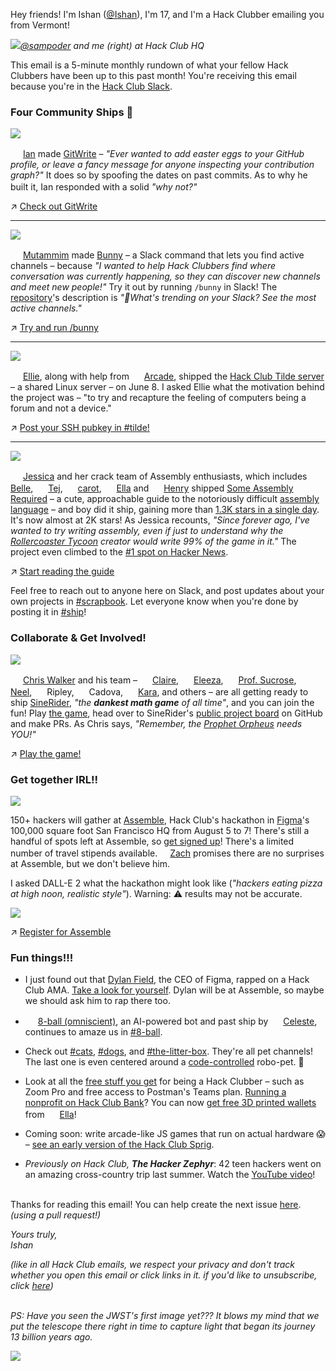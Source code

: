 Hey friends! I'm Ishan ([@Ishan](https://hackclub.slack.com/app_redirect?channel=U01ACA3M90C)), I'm 17, and I'm a Hack Clubber emailing you from Vermont!

![](https://lh4.googleusercontent.com/d3C3wKyLJ3uScwnU5GGYia_dEgl1x37a2on9lG75K5HJMwWPCcc5PtMsz9EKZSGtobVKN2Z7XSL0dNpOO4E8e1EDzFez6ZQ1g_108wER33iUHbNibqwNZQrBbgIhIyU0IKNfM7Tr3ekGsYFuqcw)_[@sampoder](https://sampoder.com/) and me (right) at Hack Club HQ_

This email is a 5-minute monthly rundown of what your fellow Hack Clubbers have been up to this past month! You're receiving this email because you're in the [Hack Club Slack](https://hackclub.com/slack/).

### Four Community Ships 🚢

![](https://lh4.googleusercontent.com/6mGQ7sjpq4rl6FMntrTouuZxkhqCidKIV5m_yTADNJZRG6oe-OOB89LnePi_ugSPCkLYO4gHByQSGOQm9TUPsBzYIjJ2UKtgNpGr-CPUQH4zXJ1Y4XQGZ2Em8NLcsjN-Jnwz7Xlagbymytia0dI)

<img src="https://lh3.googleusercontent.com/QtpHD2OkDGoBi1gHKx2l9kedm6VpZa3t110m2jLHTooPV8p0W_sU-7gwbz-pFw3WwWVCNt3yI92wvxeblZEIV0BgFHD_V9awHjek-EEhbVkJ3yuYVjp_R6SwumYwbNtQOx98ypJHK7vHovbqWpY" width="16"> [Ian](https://yodacode.xyz/) made [GitWrite](https://github.com/yodalightsabr/gitwrite) – _"Ever wanted to add easter eggs to your GitHub profile, or leave a fancy message for anyone inspecting your contribution graph?"_ It does so by spoofing the dates on past commits. As to why he built it, Ian responded with a solid _"why not?"_ <img src="https://lh5.googleusercontent.com/1MGEnvzEEi_PsdJbjQ6_zCBMDtgfgb1FZp2-rNNCaaVonSsaO7ZUjv3h1zeqoLy03_2Nu450vBbtHHnghcMZgN0imqy1wL4Kxt5hZUGc5WCBRrHDSrvZQWm1paoUi4_ptTafB9kwlJGbS5TmmOY" width="16">

↗️ [Check out GitWrite](https://github.com/yodalightsabr/gitwrite)

---

![](https://lh4.googleusercontent.com/DjbVNKRkZ0gNkL-x2RMpaSkHbcSYYy78s7Nxq8qHL9WCwSVtTW3YGcCnLB0tUENB7a1WtkbvbfxYtWzi1pO7-dOEN6G6kR_QkalIQexTY_AEaYfJQHnXnWS026d6ywhNDAPm9HUjeMEPN9CVeaE)

<img src="https://lh6.googleusercontent.com/e4nyQiRhBS-zs3BfKw3MH7aqsgBf9qNKzds8t55qqB76Y3sglZI1rA5fwLuSJo57O5a58a4j-vjmiQE081jNUtI1GpeEbJTtwu72aPx5pQis_B8KYrnb4WiJQKm5b21xGnQ_McrhPLNZdVtXRNY" width="16">  [Mutammim](https://www.mutammim.com/) made [Bunny](https://github.com/mutammim/bunny) – a Slack command that lets you find active channels – because _"I wanted to help Hack Clubbers find where conversation was currently happening, so they can discover new channels and meet new people!"_ Try it out by running `/bunny` in Slack! The [repository](https://github.com/mutammim/bunny)'s description is _"🐇What's trending on your Slack? See the most active channels."_

↗️ [Try and run /bunny](https://hackclub.slack.com/archives/C0266FRGV)

---

![](https://lh4.googleusercontent.com/lRnZzh-wu65oy4rSAR-2t2OoCFYQ0CUxfrlskr-ibuLfGwzThgYo372UEP8jBo0u1X0Qg9VgItWa3Yy9z-g3hG1IQ8HU2clIWba1nvWpRodYoZw037Dw20r0D1LR0IHD4vWMFwIK-GsDfdvofgA)

<img src="https://lh5.googleusercontent.com/9XS4Dn6FSnqfRyW4JkBn6dC7F4GaUOMrMSwqmo8AOd3owVuu-vHOsLpEQZrSVG_w1zSBA3Ave7hwC9YBAaNELPP2xZ0Mjt0btiMZxuaN5_zH_tpAKAbI-72mlfAER4XjHNU5_VUagfpaJHQ4SOs" width="16">  [Ellie](https://github.com/CodeLongAndProsper90), along with help from <img src="https://lh6.googleusercontent.com/bBRj4Ep2E4C3-KwKACNVbzLXKMXwraxuhtZojuNwlqOaUmr144Dm7N6yCqS5pNzBp2pfhKA5i54d1_F6hQjb7udFNTTWCr_Tvv0cT02EUcC9uXzWnFhNp6hdU7RcCcMoImZQeQbTKqcdA5a2pIM" width="16">  [Arcade](https://arcadewise.me/), shipped the [Hack Club Tilde server](https://github.com/hackclub/tilde) – a shared Linux server – on June 8. I asked Ellie what the motivation behind the project was – "to try and recapture the feeling of computers being a forum and not a device."

↗️ [Post your SSH pubkey in #tilde!](https://hackclub.slack.com/archives/C02NT4SJHHP)

---

![](https://lh5.googleusercontent.com/RqRUkUUiwjXemyCSuoifXxP1lTkPz7Z5yGj6aPuoFuN0ZOulsxxZsnvyM-609kjr4VUTAlaL_03pnrWk7d-laW2gpe_ACckT3RXbkr22rA3H5qzVpnT2T7nwgrAxgCm0pR5cYs-tB3pioWpqrzY)

<img src="https://lh3.googleusercontent.com/M6TMabg_WZOFFAon2-CBaFh0K6nv0mTW3q3KAUe791DNz2XoNeJjDPXalKvmdJMIl8REfwOaBrtCRus-Ossva6YXSdKV9NUPB-MKxdlZ42zWnEUuxuSKL6wruaVzO0_uEPmWMrsLnsz3Q7kyEBk" width="16">  [Jessica](http://jessicard.com/) and her crack team of Assembly enthusiasts, which includes <img src="https://lh3.googleusercontent.com/fdfYcFcrIWAplBJ67HXtxU5EszvhM4SCSU0AnrRGmPzl65iRDZ-qYwlw7-1XmbuKJxD9qG1kLflQ_9dHwTnAyZnlCoNS1awicuycZRkkjbvst6bjwiZ6Lj4a2Pvgg81d4pZ-tU6YiEExYTk6Z2A" width="16">  [Belle](https://belle.is-a.dev/), <img src="https://lh6.googleusercontent.com/tpWq61lN4YPSqopoUzuDWzgOu2Jxk0_HyruElXE2chX9X9OE5F7AfjFvUJmwk84pa0QmmbSXq6o9JrOVUl3g1gh0R2IlUiYZAfQYC8YykeW3dgOyAna_AWMAXeSvBj_g7ESteNropxSI2d5neXw" width="16"> [Tej](https://tejas.dino.icu/), <img src="https://lh4.googleusercontent.com/BdubQfczXxmWha5SmZM7UkDsztYPB0oN12GRTTJ6_PiPJdVbZPyQjOmQ5kbR3bTpvVKX3e0BLmJUHSmVeMz4EGL52LNgH_Q8vlmGeUKFm8_D_5kKTZdtBenJvOlrUlhQad-smwlXXZ-wL7mztYU" width="16">  [carot](http://carrot.dev/), <img src="https://lh5.googleusercontent.com/2VwKRf-hRjuPhM7PDVmY3BKhheXFocKu68dvhL4hgZkpUsSFkrUUJPMNNZY-5UmuBx8LOZzg9FKI5IvTGq3-FPauW4jfus4h_rmL5Bk64xKqkIh01dnsFY8W_Q2r3FKWpoyLBIKZY9KmTQTtsnw" width="16">  [Ella](https://ella.cx/) and <img src="https://lh6.googleusercontent.com/lddlsg15XyobBHqisor27CK2dstC161iM3ZI3TIqo0eDvH93N2ytvkApR7UBYcQernb_y4dlyxLrx0xDl0-bCEh0-ZCSsP7P_LVlWayBo3R6ieVf1UgluQWc0iJr4AUrJgUM9jbq57t4Pczrfdw" width="16"> [Henry](http://henrybass.github.io/) shipped [Some Assembly Required](https://github.com/hackclub/some-assembly-required) – a cute, approachable guide to the notoriously difficult [assembly language](https://en.wikipedia.org/wiki/Assembly_language) – and boy did it ship, gaining more than [1.3K stars in a single day](https://star-history.com/#hackclub/some-assembly-required). It's now almost at 2K stars! As Jessica recounts, _"Since forever ago, I've wanted to try writing assembly, even if just to understand why the [Rollercoaster Tycoon](https://en.wikipedia.org/wiki/RollerCoaster_Tycoon_(video_game)#:~:text=Sawyer%20wrote%2099%25%20of%20the,%2C%20rendering%2C%20and%20paint%20programs.) creator would write 99% of the game in it."_ The project even climbed to the [#1 spot on Hacker News](https://news.ycombinator.com/item?id=31909183).

↗️ [Start reading the guide](https://github.com/hackclub/some-assembly-required)

Feel free to reach out to anyone here on Slack, and post updates about your own projects in [#scrapbook](https://hackclub.slack.com/archives/C01504DCLVD). Let everyone know when you're done by posting it in [#ship](https://hackclub.slack.com/archives/C0M8PUPU6)!

### Collaborate & Get Involved!

![](https://lh5.googleusercontent.com/FKiNhtKRZE8HGmkuw3PMNgbMs9ob5g8aBnZ_F4kwl1hihDekUvZmeDZOTzrzjGj0E4K_1S2RWRg-4OiDhmyuSSLN3A7vq7Bk5WxoevApZL33LTQoheAkaUNeWJ9s_5jOvAw_uMEhsp09zJzJlEE)

<img src="https://lh3.googleusercontent.com/X5_hjbH3A3vifbZjIulqo5vRFrdI9r6dTb5X251tRR6HcoMgIPQHBKTCsL686d5VhNl0knFF2fMNNmNYN5U46Thb0KSK-NSATL9uMX4quIzYuIAaGFZuEBMyniH-dQRv5sFG_gFGPNkpZf_sDAs" width="16"> [Chris Walker](https://github.com/polytroper) and his team – <img src="https://lh3.googleusercontent.com/QO_oG0WoY-IAk0p28B53kjQN8mbmt_-bzMMygl9d8nlr6z-cRqzy_JgOnK2Icmee3G4Io2ilwZkrHydbv-7Y1AF4t_PCPb0we2XqpkVGlNN-gAnnCX34X2e-50IY0wy3rDc7fpqrhNL9uKsAwYI" width="16"> [Claire](https://clairebookworm.com/), <img src="https://lh3.googleusercontent.com/_Dd8wJXJ6Rrv7EQQTgVboRTvjhIKhyUuTkGaZtivWJUBsA9eoKcIiQMqXlw1dU5KGOt0P-8GLSaeeA7gTLvxOkaaCpNUjC6xybPJZztyIYLwV-T5QovnnQgFgjm_3q1Gpg7KXKUq-0JkbxIYrRk" width="16"> [Eleeza](https://github.com/E-Lee-Za), <img src="https://lh4.googleusercontent.com/eRDCDsCVxui7CGW6V_lpKw1B2g5WS7SQMfs_1EUcEiQeH_kuPOuolzvfScMDC0L9bpg-Ts78ZOFqbuQFa6gsVUB6AIK_aWxDDxY9uGheZFfVd1z1cstLNnmuZ5XDnfj5K0RinCn50HaO3Vfzmhc" width="16"> [Prof. Sucrose](https://profsucrose.dev/), <img src="https://lh3.googleusercontent.com/bR5DmyUD0IKS8CqlidAPzxTFkGWF8-QS5S_o-ND7VdhHFyznPSZet08zaOksHu1s0FiEKU5AdJ5fSRuSwIfFTmPW0uvoj4-VTtt5uD7ZDRI_rfrjSf4dydVi7I2RYqta0DqE1Rmgay7_Rex7pek" width="16"> [Neel](https://neelr.dev/), <img src="https://lh6.googleusercontent.com/-2xi_j78tXwurnS-G-LlLkzfXcRx6uqQbluxYYQGZutLkszBNTM0sCVcUxG1W7W_0phsrpBwVEWGv6M1pg21jy7SH5DtPjQVHMJQJs3OxqO6pWItn2o8k-T5PxvKHmL2I-W-Lr7b9LbJzGJCRZQ" width="16"> Ripley, <img src="https://lh3.googleusercontent.com/pPQmk9ee_4AfQ789wcuqFZ3XJaWZR-9QFXyRKDa5aOUaR-XgQvax7YNYVi_hQtP234noJpjgBCT9pn1_SfxK3U5GTsc0cgMhJfPjaqIZ4PUqiL3SEd4SjuUkKWuiv3GawVrPdO0d3w8AizyvsM8" width="16"> Cadova, <img src="https://lh3.googleusercontent.com/kqbJ_AyMfJtZPL2ZCfuW9JNXNT94kvwgSINn4VLs4SY1FL5d_1un7M84qEbbV-P7IHx2WefMQoO9-wz3qtdsyJQsmcFMZphTbkHwahp5aZnIAFSjVmyT03peZNtXr3Y2Vy2h9eOfSfvCibiWJUk" width="16"> [Kara](https://github.com/karamassie), and others – are all getting ready to ship [SineRider](https://github.com/hackclub/sinerider), _"the **dankest math game** of all time"_, and you can join the fun! Play [the game](https://sinerider.com/), head over to SineRider's [public project board](https://github.com/orgs/hackclub/projects/13) on GitHub and make PRs. As Chris says, _"Remember, the [Prophet Orpheus](https://workshops.hackclub.com/orpheus/) needs YOU!"_

↗️ [Play the game!](https://sinerider.com/)

### Get together IRL!!

![](https://lh5.googleusercontent.com/RyggqdiBsvHMAmP7l3p4EZU8CGFzJcoNFRweQ2g_ZVa4WxoVgvhmRzwKzIGJ4O3hRdRTYD7zg4-z_EX6Ap8cvCFP95eJU_X5ubMi69k-rUwj5HeAOmzsAy8AN3RWeAzfnYb22ALGmTlm2mvPvbI)

150+ hackers will gather at [Assemble](https://assemble.hackclub.com/), Hack Club's hackathon in [Figma](https://www.figma.com/)'s 100,000 square foot San Francisco HQ from August 5 to 7! There's still a handful of spots left at Assemble, so [get signed up](https://register.assemble.hackclub.com/)! There's a limited number of travel stipends available. ​​<img src="https://lh4.googleusercontent.com/wH26QwqgeEiNQS3bxT3mKbTR1X0Dbb4BWU1iOKTzes8w6LIrBMey9plVMFby8vE6xI6Mda8pcVlYMzUswinCYi3dIf5GwE8GK8ZovVC6a0w7Z_fbEQkYjdEHM23lDAIr5LQdWeHw9hYaNpKORB8" width="16"> [Zach](https://twitter.com/zachlatta) promises there are no surprises at Assemble, but we don't believe him.

I asked DALL-E 2 what the hackathon might look like (_"hackers eating pizza at high noon, realistic style"_). Warning: ⚠️ results may not be accurate.

![](https://lh5.googleusercontent.com/32NFT7a3nvAbDZDn86J_w2devUyGU7n1vRazj8v-8Q7FvqgtDw-S6n08IflzRWdEGpT1Jcg5AmytoLI2UVHp6AUjIYBacZ1DoSrya-jo0NIGe6kk-IWtLTfwzvdOXhvElS7pRzkkA2Au3y3n9vM)

↗️ [Register for Assemble](https://register.assemble.hackclub.com/)

### Fun things!!!

-   I just found out that [Dylan Field](https://en.wikipedia.org/wiki/Dylan_Field), the CEO of Figma, rapped on a Hack Club AMA. [Take a look for yourself](https://youtu.be/fDKYjX37cbo?t=3747). Dylan will be at Assemble, so maybe we should ask him to rap there too.

-   <img src="https://lh6.googleusercontent.com/bXwPtcYwOex4mi3ZyKGdBnPwK1TYmu7mMZvzBgFpwKEmmkX05LCkr6uFICMHDuhNEDylTiBoNTcAteFm3MsdU_MdNjs8eLckFVV9Vm87s86EYNb0x_C3rDpsGOxIgcMM7-BEUhQUnpRar_6Id0U" width="16"> [8-ball (omniscient)](https://github.com/cosmicoptima/8-ball), an AI-powered bot and past ship by <img src="https://lh3.googleusercontent.com/QM3Ddu668o7oFW-rYKN5q5lrz-VaffT7oNtTbhykzOE7JzM_y9U-kmlIEEYmHuj-RPefWhBPZrPKvAtC53XR6uO0v_ABx_rKz-q3Z-A3wvK0A8hrQVLPw3YlUgLK5ACfHmtt8Xg6gLJhDfQl47A" width="16"> [Celeste](https://github.com/cosmicoptima), continues to amaze us in [#8-ball](https://hackclub.slack.com/archives/C03DNGQA6SY).

-   Check out [#cats](https://hackclub.slack.com/archives/CDLBHGUQN), [#dogs](https://hackclub.slack.com/archives/CDJV1CXC2), and [#the-litter-box](https://hackclub.slack.com/archives/C039E59328Y). They're all pet channels! The last one is even centered around a [code-controlled](https://github.com/karamassie/madcatbot) robo-pet. 🤖

-   Look at all the [free stuff you get](https://toolbox.hackclub.com/) for being a Hack Clubber – such as Zoom Pro and free access to Postman's Teams plan. [Running a nonprofit on Hack Club Bank](https://hackclub.com/bank/)? You can now [get free 3D printed wallets](https://hackclub.slack.com/archives/C0M8PUPU6/p1655504321502629) from <img src="https://lh4.googleusercontent.com/g2E1ywADUGgvWGEeoqF_RAU22FNQU2kztn1P4WOnZ62YLFNjIzYirTVCL3TcSerJe98RY_HXxtk5oiBW9ebkEMT0ojqwTbSChVFPjmmZnTj372jk6XMvBZDdWm7uUIXQ92mhK6FaNAXUJIISu28" width="16"> [Ella](https://hackclub.slack.com/app_redirect?channel=U01D6FYHLUW)!

-   Coming soon: write arcade-like JS games that run on actual hardware 😱 – [see an early version of the Hack Club Sprig](https://hackclub.slack.com/archives/C6LHL48G2/p1657136014429409).

-   _Previously on Hack Club, **The Hacker Zephyr**_: 42 teen hackers went on an amazing cross-country trip last summer. Watch the [YouTube video](https://www.youtube.com/watch?v=2BID8_pGuqA)!

\
Thanks for reading this email! You can help create the next issue [here](https://github.com/hackclub/newsletter). _(using a pull request!)_

_Yours truly,_  
_Ishan_

_(like in all Hack Club emails, we respect your privacy and don't track whether you open this email or click links in it. if you'd like to unsubscribe, click [here](https://postal.hackclub.com/unsubscribe-success.php?c=1203))_

\
_PS: Have you seen the JWST's first image yet??? It blows my mind that we put the telescope there right in time to capture light that began its journey 13 billion years ago._

![](https://lh5.googleusercontent.com/47-G1t4SXXSGn7eMtf4DGXCQPSTpuoXFerg3snKzYVBcqdSRVYVYnbevGBBzHe6NUDasuzSC8hEtvgR5ogSq6fksgOlBh2ZnDk48B4DcyOLDU4qsXMZiPH2K3NzO3NKTxDVtzm90315vrfpJLTI)
